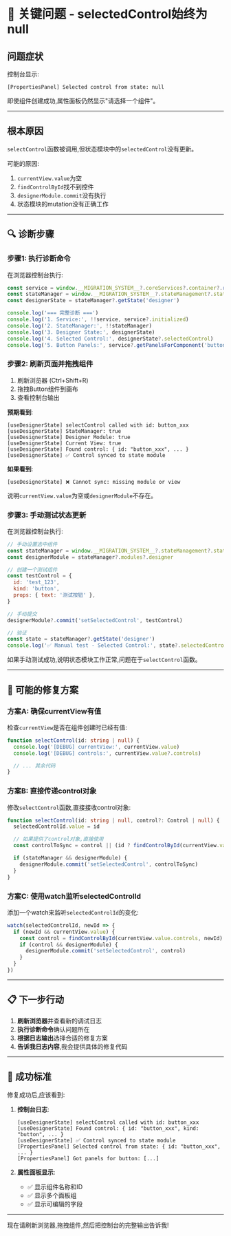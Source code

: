 # 🚨 关键问题 - selectedControl始终为null

## 问题症状

控制台显示:

```
[PropertiesPanel] Selected control from state: null
```

即使组件创建成功,属性面板仍然显示"请选择一个组件"。

---

## 根本原因

`selectControl`函数被调用,但状态模块中的`selectedControl`没有更新。

可能的原因:

1. `currentView.value`为空
2. `findControlById`找不到控件
3. `designerModule.commit`没有执行
4. 状态模块的mutation没有正确工作

---

## 🔍 诊断步骤

### 步骤1: 执行诊断命令

在浏览器控制台执行:

```javascript
const service = window.__MIGRATION_SYSTEM__?.coreServices?.container?.resolve('PropertyPanelService')
const stateManager = window.__MIGRATION_SYSTEM__?.stateManagement?.stateManager
const designerState = stateManager?.getState('designer')

console.log('=== 完整诊断 ===')
console.log('1. Service:', !!service, service?.initialized)
console.log('2. StateManager:', !!stateManager)
console.log('3. Designer State:', designerState)
console.log('4. Selected Control:', designerState?.selectedControl)
console.log('5. Button Panels:', service?.getPanelsForComponent('button')?.length)
```

### 步骤2: 刷新页面并拖拽组件

1. 刷新浏览器 (Ctrl+Shift+R)
2. 拖拽Button组件到画布
3. 查看控制台输出

**预期看到**:

```
[useDesignerState] selectControl called with id: button_xxx
[useDesignerState] StateManager: true
[useDesignerState] Designer Module: true
[useDesignerState] Current View: true
[useDesignerState] Found control: { id: "button_xxx", ... }
[useDesignerState] ✅ Control synced to state module
```

**如果看到**:

```
[useDesignerState] ❌ Cannot sync: missing module or view
```

说明`currentView.value`为空或`designerModule`不存在。

### 步骤3: 手动测试状态更新

在浏览器控制台执行:

```javascript
// 手动设置选中组件
const stateManager = window.__MIGRATION_SYSTEM__?.stateManagement?.stateManager
const designerModule = stateManager?.modules?.designer

// 创建一个测试组件
const testControl = {
  id: 'test_123',
  kind: 'button',
  props: { text: '测试按钮' },
}

// 手动提交
designerModule?.commit('setSelectedControl', testControl)

// 验证
const state = stateManager?.getState('designer')
console.log('✅ Manual test - Selected Control:', state?.selectedControl)
```

如果手动测试成功,说明状态模块工作正常,问题在于`selectControl`函数。

---

## 🔧 可能的修复方案

### 方案A: 确保currentView有值

检查`currentView`是否在组件创建时已经有值:

```typescript
function selectControl(id: string | null) {
  console.log('[DEBUG] currentView:', currentView.value)
  console.log('[DEBUG] controls:', currentView.value?.controls)

  // ... 其余代码
}
```

### 方案B: 直接传递control对象

修改`selectControl`函数,直接接收control对象:

```typescript
function selectControl(id: string | null, control?: Control | null) {
  selectedControlId.value = id

  // 如果提供了control对象,直接使用
  const controlToSync = control || (id ? findControlById(currentView.value.controls, id) : null)

  if (stateManager && designerModule) {
    designerModule.commit('setSelectedControl', controlToSync)
  }
}
```

### 方案C: 使用watch监听selectedControlId

添加一个watch来监听`selectedControlId`的变化:

```typescript
watch(selectedControlId, newId => {
  if (newId && currentView.value) {
    const control = findControlById(currentView.value.controls, newId)
    if (control && designerModule) {
      designerModule.commit('setSelectedControl', control)
    }
  }
})
```

---

## 📋 下一步行动

1. **刷新浏览器**并查看新的调试日志
2. **执行诊断命令**确认问题所在
3. **根据日志输出**选择合适的修复方案
4. **告诉我日志内容**,我会提供具体的修复代码

---

## 🎯 成功标准

修复成功后,应该看到:

1. **控制台日志**:

   ```
   [useDesignerState] selectControl called with id: button_xxx
   [useDesignerState] Found control: { id: "button_xxx", kind: "button", ... }
   [useDesignerState] ✅ Control synced to state module
   [PropertiesPanel] Selected control from state: { id: "button_xxx", ... }
   [PropertiesPanel] Got panels for button: [...]
   ```

2. **属性面板显示**:
   - ✅ 显示组件名称和ID
   - ✅ 显示多个面板组
   - ✅ 显示可编辑的字段

---

现在请刷新浏览器,拖拽组件,然后把控制台的完整输出告诉我!
